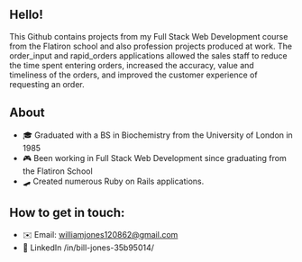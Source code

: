 ## Hello!
This Github contains projects from my Full Stack Web Development course from the Flatiron school and also profession projects produced at work. 
The order_input and rapid_orders applications allowed the sales staff to reduce the time spent entering orders, increased the accuracy, value and timeliness of the orders, and improved the customer experience of requesting an order.

## About
- 🎓 Graduated with a BS in Biochemistry from the University of London in 1985
- 🎮 Been working in Full Stack Web Development since graduating from the Flatiron School
- 🛹 Created numerous Ruby on Rails applications. 
## How to get in touch:
- ✉️ Email: williamjones120862@gmail.com
- 🤝 LinkedIn /in/bill-jones-35b95014/
